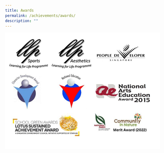 ```yaml
---
title: Awards
permalink: /achievements/awards/
description: ""
---
```

<img src="/images/2023%20Images/Merit Award (2022).jpg">
